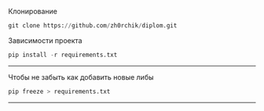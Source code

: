 Клонирование
```python
git clone https://github.com/zh0rchik/diplom.git
```
Зависимости проекта
```python
pip install -r requirements.txt
```

<hr>
Чтобы не забыть как добавить новые либы

```python
pip freeze > requirements.txt
```
<hr>

